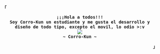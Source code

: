 <!-- START -->

<!-- Profile -->
<p align="left"><strong><samp>「</samp></strong></p>
  <p align="center">
    <samp>
      <b>
        ¡¡¡Hola a todos!!!
      <br>
        Soy Corro-Kun un estudiante y me gusta el desarrollo y diseño de todo tipo, excepto el movil, lo odio >:v
      </b>
      <br>
        <image src="https://i.pinimg.com/originals/ab/8b/a3/ab8ba38620ad67677d2b5940f372887f.gif">
      <br>
      <b>
         ~ Corro-Kun ~
      </b>    </samp>
  </p>
<p align="right"><strong><samp>」</samp></strong></p>
<br>
